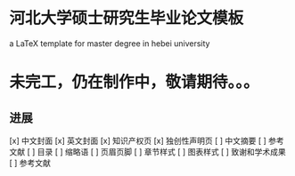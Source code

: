 # 河北大学硕士研究生毕业论文模板
a LaTeX template for master degree in hebei university

# **未完工，仍在制作中，敬请期待。。。**

## **进展**
[x] 中文封面
[x] 英文封面
[x] 知识产权页
[x] 独创性声明页
[ ] 中文摘要
[ ] 参考文献
[ ] 目录
[ ] 缩略语
[ ] 页眉页脚
[ ] 章节样式
[ ] 图表样式
[ ] 致谢和学术成果
[ ] 参考文献
